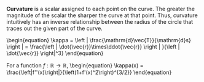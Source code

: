 **Curvature** is a scalar assigned to each point on the curve. The greater the magnitude of the scalar the sharper the curve at that point. Thus, curvature intuitively has an inverse relationship between the radius of the circle that traces out the given part of the curve.


\begin{equation}
\kappa = \left | \frac{\mathrm{d}\vec{T}}{\mathrm{d}s} \right | = \frac{\left | \dot{\vec{r}}\times\ddot{\vec{r}} \right | }{\left | \dot{\vec{r}} \right|^3}
\end{equation}

For a function $f: \mathbb{R} \to \mathbb{R}$,
\begin{equation}
\kappa(x) = \frac{\left|f''(x)\right|}{\left(1+f'(x)^2\right)^{3/2}}
\end{equation}